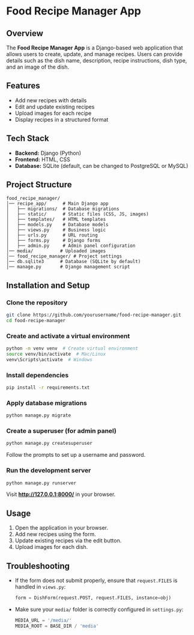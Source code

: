 # Food Recipe Manager App

## Overview
The **Food Recipe Manager App** is a Django-based web application that allows users to create, update, and manage recipes. Users can provide details such as the dish name, description, recipe instructions, dish type, and an image of the dish.

##  Features
- Add new recipes with details
- Edit and update existing recipes
- Upload images for each recipe
- Display recipes in a structured format

##  Tech Stack
- **Backend:** Django (Python)
- **Frontend:** HTML, CSS
- **Database:** SQLite (default, can be changed to PostgreSQL or MySQL)

##  Project Structure
```
food_recipe_manager/
│── recipe_app/      # Main Django app
│   ├── migrations/  # Database migrations
│   ├── static/      # Static files (CSS, JS, images)
│   ├── templates/   # HTML templates
│   ├── models.py    # Database models
│   ├── views.py     # Business logic
│   ├── urls.py      # URL routing
│   ├── forms.py     # Django forms
│   ├── admin.py     # Admin panel configuration
│── media/          # Uploaded images
│── food_recipe_manager/ # Project settings
│── db.sqlite3      # Database (SQLite by default)
│── manage.py       # Django management script
```

## Installation and Setup

###  Clone the repository
```bash
git clone https://github.com/yourusername/food-recipe-manager.git
cd food-recipe-manager
```

###  Create and activate a virtual environment
```bash
python -m venv venv  # Create virtual environment
source venv/bin/activate  # Mac/Linux
venv\Scripts\activate  # Windows
```

###  Install dependencies
```bash
pip install -r requirements.txt
```

###  Apply database migrations
```bash
python manage.py migrate
```

###  Create a superuser (for admin panel)
```bash
python manage.py createsuperuser
```
Follow the prompts to set up a username and password.

### Run the development server
```bash
python manage.py runserver
```
Visit **http://127.0.0.1:8000/** in your browser.

## Usage
1. Open the application in your browser.
2. Add new recipes using the form.
3. Update existing recipes via the edit button.
4. Upload images for each dish.

##  Troubleshooting
- If the form does not submit properly, ensure that `request.FILES` is handled in `views.py`:
  ```python
  form = DishForm(request.POST, request.FILES, instance=obj)
  ```
- Make sure your `media/` folder is correctly configured in `settings.py`:
  ```python
  MEDIA_URL = '/media/'
  MEDIA_ROOT = BASE_DIR / 'media'
  ```


